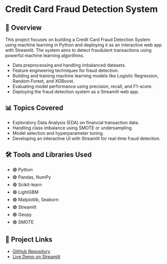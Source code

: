 # Credit Card Fraud Detection System

## 📌 Overview
This project focuses on building a Credit Card Fraud Detection System using machine learning in Python and deploying it as an interactive web app with Streamlit. The system aims to detect fraudulent transactions using powerful machine learning algorithms.


- Data preprocessing and handling imbalanced datasets.
- Feature engineering techniques for fraud detection.
- Building and training machine learning models like Logistic Regression, Random Forest, and XGBoost.
- Evaluating model performance using precision, recall, and F1-score.
- Deploying the fraud detection system as a Streamlit web app.

## 📊 Topics Covered
- Exploratory Data Analysis (EDA) on financial transaction data.
- Handling class imbalance using SMOTE or undersampling.
- Model selection and hyperparameter tuning.
- Developing an interactive UI with Streamlit for real-time fraud detection.

## 🛠 Tools and Libraries Used
- 🟢 Python
- 🟢 Pandas, NumPy
- 🟢 Scikit-learn
- 🟢 LightGBM
- 🟢 Matplotlib, Seaborn
- 🟢 Streamlit
- 🟢 Geopy
- 🟢 SMOTE

## 🚀 Project Links
- [GitHub Repository](https://github.com/Daniikur/Fraud-Detection-System)
- [Live Demo on Streamlit](https://fraud-detection-systemfip.streamlit.app/)


